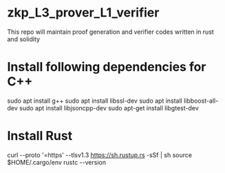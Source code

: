 # zkp_L3_prover_L1_verifier
This repo will maintain proof generation and verifier codes written in rust and solidity

# Install following dependencies for C++

sudo apt install g++
sudo apt install libssl-dev
sudo apt install libboost-all-dev
sudo apt install libjsoncpp-dev
sudo apt-get install libgtest-dev

# Install Rust
curl --proto '=https' --tlsv1.3 https://sh.rustup.rs -sSf | sh
source $HOME/.cargo/env
rustc --version


